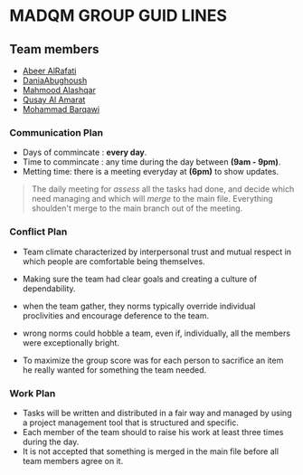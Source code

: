 # MADQM GROUP GUID LINES


## Team members 

* [Abeer AlRafati](https://github.com/AbeerAl-Rafati)  
* [DaniaAbughoush](https://github.com/DaniaAbughoush)  
* [Mahmood Alashqar](https://github.com/mahmood-alashqar)  
* [Qusay Al Amarat](https://github.com/Qusay114)  
* [Mohammad Barqawi](https://github.com/Barqawiii)  



### Communication Plan   

* Days of commincate : **every day**.   
* Time to commincate : any time during the day between **(9am - 9pm)**.   
* Metting time: there is a meeting everyday at **(6pm)** to show updates.   


>
> The daily meeting for *assess* all the tasks had done, and decide which need managing and which will *merge* to the main file.
> Everything shoulden't merge to the main branch out of the meeting.
> 



### Conflict Plan   

* Team climate characterized by interpersonal trust and mutual respect in which people are comfortable being themselves.

* Making sure the team had clear goals and creating a culture of dependability.

* when the team gather, they norms typically override individual proclivities and encourage deference to the team.

* wrong norms could hobble a team, even if, individually, all the members were exceptionally bright.

* To maximize the group score was for each person to sacrifice an item he really wanted for something the team needed.
 


### Work Plan    

* Tasks will be written and distributed in a fair way and managed by using a project management tool that is structured and specific.
* Each member of the team should to raise his work at least three times during the day.
* It is not accepted that something is merged in the main file before all team members agree on it.
